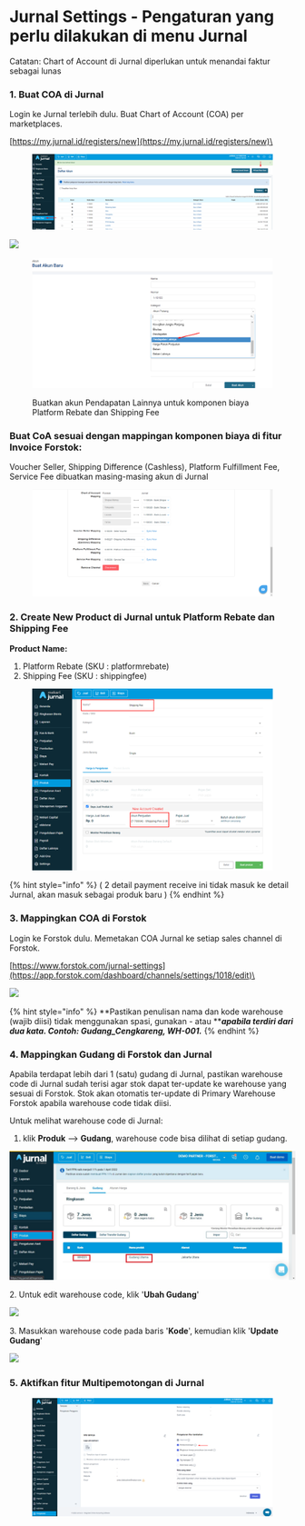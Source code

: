 # Jurnal Settings - Pengaturan yang perlu dilakukan di menu Jurnal

Catatan: Chart of Account di Jurnal diperlukan untuk menandai faktur sebagai lunas

### 1. Buat COA di Jurnal

Login ke Jurnal terlebih dulu. Buat Chart of Account (COA) per marketplaces.&#x20;

[https://my.jurnal.id/registers/new](https://my.jurnal.id/registers/new)\


<figure><img src="../../../.gitbook/assets/image (8).png" alt=""><figcaption></figcaption></figure>

![](<../../../.gitbook/assets/Screenshot\_1 (2).png>)

<figure><img src="../../../.gitbook/assets/image (9).png" alt=""><figcaption><p>Buatkan akun Pendapatan Lainnya untuk komponen biaya Platform Rebate dan Shipping Fee</p></figcaption></figure>

### Buat CoA sesuai dengan mappingan komponen biaya di fitur Invoice Forstok:

Voucher Seller, Shipping Difference (Cashless), Platform Fulfillment Fee, Service Fee dibuatkan masing-masing akun di Jurnal

<figure><img src="../../../.gitbook/assets/image (6).png" alt=""><figcaption></figcaption></figure>

### 2. Create New Product di Jurnal untuk Platform Rebate dan Shipping Fee&#x20;

**Product Name:**

1. Platform Rebate (SKU : platformrebate)
2. Shipping Fee (SKU : shippingfee)&#x20;

<figure><img src="../../../.gitbook/assets/image (10).png" alt=""><figcaption></figcaption></figure>

{% hint style="info" %}
( 2 detail payment receive ini tidak masuk ke detail Jurnal, akan masuk sebagai produk baru )
{% endhint %}

### 3. Mappingkan COA di Forstok

Login ke Forstok dulu. Memetakan COA Jurnal ke setiap sales channel di Forstok. &#x20;

[https://www.forstok.com/jurnal-settings](https://app.forstok.com/dashboard/channels/settings/1018/edit)\


![](../../../.gitbook/assets/Screenshot\_2.png)

{% hint style="info" %}
**Pastikan penulisan nama dan kode warehouse (wajib diisi) tidak menggunakan spasi, gunakan - atau  **_**apabila terdiri dari dua kata. Contoh: Gudang\_Cengkareng, WH-001.**_
{% endhint %}

### 4. Mappingkan Gudang di Forstok dan Jurnal

Apabila terdapat lebih dari 1 (satu) gudang di Jurnal, pastikan warehouse code di Jurnal sudah terisi agar stok dapat ter-update ke warehouse yang sesuai di Forstok. Stok akan otomatis ter-update di Primary Warehouse Forstok apabila warehouse code tidak diisi.

Untuk melihat warehouse code di Jurnal:&#x20;

1. klik **Produk** --> **Gudang**, warehouse code bisa dilihat di setiap gudang.

![](<../../../.gitbook/assets/wh code jurnal.jpg>)

2\. Untuk edit warehouse code, klik '**Ubah Gudang**'

![](<../../../.gitbook/assets/ubah gudang\_jurnal.png>)

3\. Masukkan warehouse code pada baris '**Kode**', kemudian klik '**Update Gudang**'

![](<../../../.gitbook/assets/wh code ubah\_jurnal.jpg>)

### 5. Aktifkan fitur Multipemotongan di Jurnal

<figure><img src="../../../.gitbook/assets/image (2) (1).png" alt=""><figcaption></figcaption></figure>
